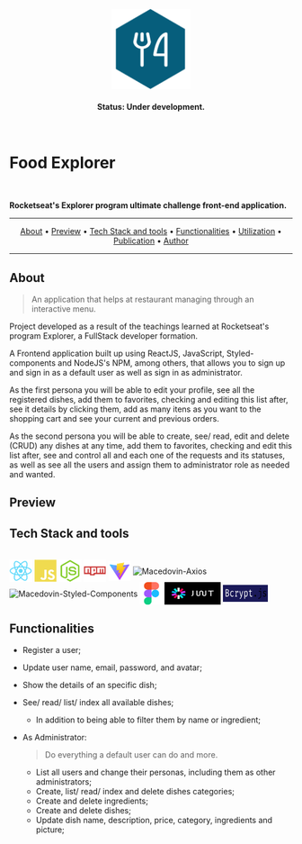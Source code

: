 <p align="center">
  <img src="./README-assets/README-icon.png" width="140px" alt="Food Explorer logo" />
</p>

<h4 align="center"> 
	 Status: Under development.
</h4>

<br/>

# Food Explorer

<br/>

**Rocketseat's Explorer program ultimate challenge front-end application.** 

---

<p align="center">
	<a href="#about">About</a> •
  <a href="#preview">Preview</a> •
	<a href="#tech-stack-and-tools">Tech Stack and tools</a> •
  <a href="#functionalities">Functionalities</a> •
	<a href="#utilization">Utilization</a> •
	<a href="#publication">Publication</a> •
	<a href="#author">Author</a> 
</p>

---

## About

> An application that helps at restaurant managing through an interactive menu.

Project developed as a result of the teachings learned at Rocketseat's program Explorer, a FullStack developer formation.

A Frontend application built up using ReactJS, JavaScript, Styled-components and NodeJS's NPM, among others, that allows you to sign up and sign in as a default user as well as sign in as administrator.

As the first persona you will be able to edit your profile, see all the registered dishes, add them to favorites, checking and editing this list after, see it details by clicking them, add as many itens as you want to the shopping cart and see your current and previous orders.

As the second persona you will be able to create, see/ read, edit and delete (CRUD) any dishes at any time, add them to favorites, checking and edit this list after, see and control all and each one of the requests and its statuses, as well as see all the users and assign them to administrator role as needed and wanted.

## Preview


## Tech Stack and tools

<div style="display: inline_block"><br>
	<img align="center" height="40" width="40" src="https://github.com/devicons/devicon/blob/v2.15.1/icons/react/react-original.svg" alt="Macedovin-ReactJS" />
	<img align="center" height="40" width="40" src="https://raw.githubusercontent.com/devicons/devicon/master/icons/javascript/javascript-plain.svg" alt="Macedovin-Js" />
	<img align="center" height="40" width="40" src="https://github.com/devicons/devicon/blob/v2.15.1/icons/nodejs/nodejs-plain.svg" alt="Macedovin-NodeJs" />
	<img align="center" height="40" width="40" src="https://github.com/devicons/devicon/blob/v2.15.1/icons/npm/npm-original-wordmark.svg" alt="Macedovin-NPM" />
  <img align="center" height="35" width="40" src="./README-assets/vite-svgrepo-com.svg" />  
  <img align="center" height="40" width="70" src="https://axios-http.com/assets/logo.svg" alt="Macedovin-Axios" />
  <img align="center" height="40" width="40" src="https://raw.githubusercontent.com/styled-components/brand/master/styled-components.png" alt="Macedovin-Styled-Components" />
  <img align="center" height="40" width="40" src="https://github.com/devicons/devicon/blob/v2.15.1/icons/figma/figma-original.svg" alt="Macedovin-Figma" />
	<img align="center" height="40" width="100" src="./README-assets/jwtio-json-web-token.svg" alt="Macedovin-JSON Web Token" />	
	<img align="center" height="30" width="80" src="./README-assets/Bcryptjs.png" alt="Macedovin-BcryptJS" />
</div>

## Functionalities

- Register a user;
- Update user name, email, password, and avatar;
- Show the details of an specific dish;
- See/ read/ list/ index all available dishes;

	- In addition to being able to filter them by name or ingredient;

- As Administrator:

	> Do everything a default user can do and more.

	- List all users and change their personas, including them as other administrators;
	- Create, list/ read/ index and delete dishes categories;
	- Create and delete ingredients;
	- Create and delete dishes;
	- Update dish name, description, price, category, ingredients and picture;

